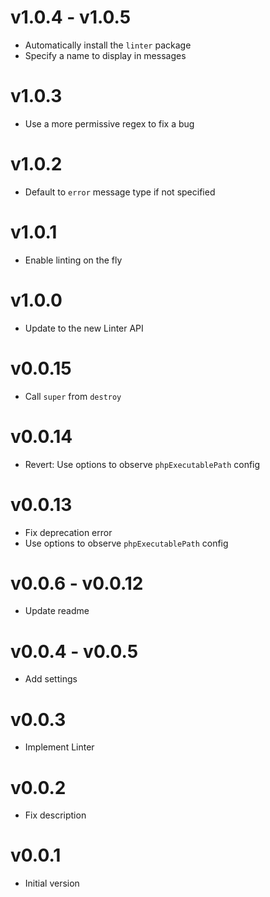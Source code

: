 # v1.0.4 - v1.0.5
* Automatically install the `linter` package
* Specify a name to display in messages

# v1.0.3
* Use a more permissive regex to fix a bug

# v1.0.2
* Default to `error` message type if not specified

# v1.0.1
* Enable linting on the fly

# v1.0.0
* Update to the new Linter API

# v0.0.15
* Call `super` from `destroy`

# v0.0.14
* Revert: Use options to observe `phpExecutablePath` config

# v0.0.13
* Fix deprecation error
* Use options to observe `phpExecutablePath` config

# v0.0.6 - v0.0.12
* Update readme

# v0.0.4 - v0.0.5
* Add settings

# v0.0.3
* Implement Linter

# v0.0.2
* Fix description

# v0.0.1
* Initial version
